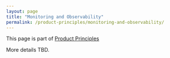 ```yaml
---
layout: page
title: "Monitoring and Observability"
permalink: /product-principles/monitoring-and-observability/
---
```


This page is part of [Product Principles](/product-principles/)

More details TBD.